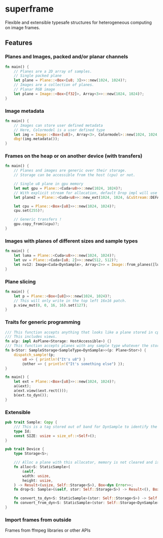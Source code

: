 # superframe

Flexible and extensible typesafe structures for heterogeneous computing on image frames.

## Features

### Planes and Images, packed and/or planar channels

```rust
fn main() {
    // Planes are a 2D array of samples.
    // Single packed plane
    let plane = Plane::<Box<[u8; 3]>>::new(1024, 1024)?;
    // Images are a collection of planes.
    // Planar RGB image
    let plane = Image::<Box<[f32]>, Array<3>>::new(1024, 1024)?;
}
```

### Image metadata

```rust
fn main() {
    // Images can store user defined metadata
    // Here, Colormodel is a user defined type
    let img = Image::<Box<[u8]>, Array<3>, Colormodel>::new(1024, 1024, Colormodel::RGB)?;
    dbg!(img.metadata());
}
```

### Frames on the heap or on another device (with transfers)

```rust
fn main() {
    // Planes and images are generic over their storage.
    // Storage can be accessible from the host (cpu) or not.

    // Single u8 plane in gpu memory
    let mut gpu = Plane::<Cuda<u8>>::new(1024, 1024)?;
    // With explicit stream for allocation, default Drop impl will use the default stream by default.
    let plane2 = Plane::<Cuda<u8>>::new_ext(1024, 1024, &CuStream::DEFAULT)?;

    let cpu = Plane::<Box<[u8]>>::new(1024, 1024)?;
    cpu.set(255)?;

    // Generic transfers !
    gpu.copy_from(&cpu)?;
}
```

### Images with planes of different sizes and sample types

```rust
fn main() {
    let luma = Plane::<Cuda<u8>>::new(1024, 1024)?;
    let uv = Plane::<Cuda<[u8; 2]>>::new(512, 512)?;
    let nv12: Image<Cuda<DynSample>, Array<2>> = Image::from_planes([luma.to_dyn(), uv.to_dyn()]);
}
```

### Plane slicing

```rust
fn main() {
    let p = Plane::<Box<[u8]>>::new(1024, 1024)?;
    // This will only write in the top left 16x16 patch.
    p.view_mut(0, 0, 16, 16).set(127);
}
```

### Traits for generic programming

```rust
/// This function accepts anything that looks like a plane stored in cpu memory.
/// This includes views.
fn a(p: impl AsPlane<Storage: HostAccessible>) {}
/// This function accepts planes with any sample type whatever the storage is.
fn b<Stor: SampleStorage<SampleType=DynSample>>(p: Plane<Stor>) {
    dispatch_sample!(p;
        u8 => { println!("It's u8") }
        @other => { println!("It's something else") });
}

fn main() {
    let ext = Plane::<Box<[u8]>>::new(1024, 1024)?;
    a(&ext);
    a(ext.view(&ext.rect()));
    b(ext.to_dyn());
}
```

### Extensible

```rust
pub trait Sample: Copy {
    /// This is a tag stored out of band for DynSample to identify the real type at runtime
    type Id;
    const SIZE: usize = size_of::<Self>();
}

pub trait Device {
    type Storage<S>;

    /// Alloc a plane with this allocator, memory is not cleared and is set with whatever rubbish was here before.
    fn alloc<S: StaticSample>(
        &self,
        width: usize,
        height: usize,
    ) -> Result<(usize, Self::Storage<S>), Box<dyn Error>>;
    fn drop<S: Sample>(&self, stor: Self::Storage<S>) -> Result<(), Box<dyn Error>>;

    fn convert_to_dyn<S: StaticSample>(stor: Self::Storage<S>) -> Self::Storage<DynSample>;
    fn convert_from_dyn<S: StaticSample>(stor: Self::Storage<DynSample>) -> Self::Storage<S>;
}
```

### Import frames from outside

Frames from ffmpeg libraries or other APIs

